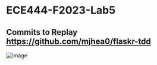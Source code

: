 # ECE444-F2023-Lab5

## Commits to Replay https://github.com/mjhea0/flaskr-tdd

![image](https://github.com/AsherHounsell/ECE444-F2023-Lab5/assets/61854862/35b77bdf-3736-46bd-aab2-cb9dc99e7056)

